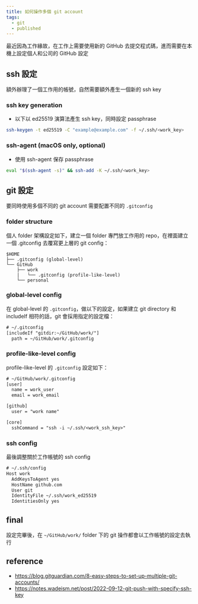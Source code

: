 ```yaml
---
title: 如何操作多個 git account
tags:
  - git
  - published
---
```


最近因為工作緣故，在工作上需要使用新的 GitHub 去提交程式碼，進而需要在本機上設定個人和公司的 GitHub 設定

## ssh 設定

額外辦理了一個工作用的帳號，自然需要額外產生一個新的 ssh key

### ssh key generation

- 以下以 ed25519 演算法產生 ssh key，同時設定 passphrase

```bash
ssh-keygen -t ed25519 -C "example@example.com" -f ~/.ssh/<work_key>
```

### ssh-agent (macOS only, optional)

- 使用 ssh-agent 保存 passphrase

```bash
eval "$(ssh-agent -s)" && ssh-add -K ~/.ssh/<work_key>
```

## git 設定

要同時使用多個不同的 git account 需要配置不同的 `.gitconfig`

### folder structure

個人 folder 架構設定如下，建立一個 folder 專門放工作用的 repo，在裡面建立一個 .gitconfig 去覆寫更上層的 git config：

```tree
$HOME
├── .gitconfig (global-level)
└── GitHub
    ├── work
    |   └── .gitconfig (profile-like-level)
    └── personal
```

### global-level config

在 global-level 的 `.gitconfig`，做以下的設定，如果建立 git directory 和 includeIf 相符的話，git 會採用指定的設定檔：

```txt
# ~/.gitconfig
[includeIf "gitdir:~/GitHub/work/"]
  path = ~/GitHub/work/.gitconfig
```

### profile-like-level config

profile-like-level 的 `.gitconfig` 設定如下：

```txt
# ~/GitHub/work/.gitconfig
[user]
  name = work_user
  email = work_email

[github]
  user = "work name"

[core]
  sshCommand = "ssh -i ~/.ssh/<work_ssh_key>"
```

### ssh config

最後調整關於工作帳號的 ssh config

```txt
# ~/.ssh/config
Host work
  AddKeysToAgent yes
  HostName github.com
  User git
  IdentityFile ~/.ssh/work_ed25519
  IdentitiesOnly yes
```

## final

設定完畢後，在 `~/GitHub/work/` folder 下的 git 操作都會以工作帳號的設定去執行

## reference

- https://blog.gitguardian.com/8-easy-steps-to-set-up-multiple-git-accounts/
- https://notes.wadeism.net/post/2022-09-12-git-push-with-specify-ssh-key
